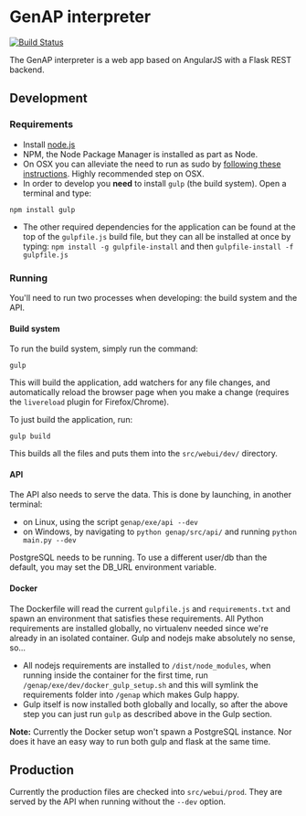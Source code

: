 
# GenAP interpreter

[![Build Status](http://188.166.24.68:4567/buildStatus/icon?job=genap)](http://188.166.24.68:4567/job/genap/)

The GenAP interpreter is a web app based on AngularJS with a Flask REST backend.

## Development

### Requirements

 - Install [node.js](https://nodejs.org/download/)
 - NPM, the Node Package Manager is installed as part as Node.
 - On OSX you can alleviate the need to run as sudo by [following these instructions](https://github.com/sindresorhus/guides/blob/master/npm-global-without-sudo.md). Highly recommended step on OSX.
 - In order to develop you __need__ to install `gulp` (the build system).  Open a terminal and type:
 ```
 npm install gulp
 ```
 - The other required dependencies for the application can be found at the top of the `gulpfile.js` build file, but they can all be installed at once by typing:
 `npm install -g gulpfile-install` and then `gulpfile-install -f gulpfile.js`

### Running

You'll need to run two processes when developing: the build system and the API.

#### Build system

To run the build system, simply run the command:
```
gulp
```

This will build the application, add watchers for any file changes, and automatically reload the browser page when you make a change (requires the `livereload` plugin for Firefox/Chrome).

To just build the application, run:
```
gulp build
```

This builds all the files and puts them into the `src/webui/dev/` directory.

#### API

The API also needs to serve the data.
This is done by launching, in another terminal:
 - on Linux, using the script `genap/exe/api --dev`
 - on Windows, by navigating to `python genap/src/api/` and running `python main.py --dev`

PostgreSQL needs to be running. To use a different user/db than the default, you may set the DB_URL environment variable.

#### Docker

The Dockerfile will read the current `gulpfile.js` and `requirements.txt` and spawn an environment that satisfies these requirements. All Python requirements are installed globally, no virtualenv needed since we're already in an isolated container. Gulp and nodejs make absolutely no sense, so...
- All nodejs requirements are installed to `/dist/node_modules`, when running inside the container for the first time, run `/genap/exe/dev/docker_gulp_setup.sh` and this will symlink the requirements folder into `/genap` which makes Gulp happy.
- Gulp itself is now installed both globally and locally, so after the above step you can just run `gulp` as described above in the Gulp section.

**Note:** Currently the Docker setup won't spawn a PostgreSQL instance. Nor does it have an easy way to run both gulp and flask at the same time.

## Production

Currently the production files are checked into `src/webui/prod`. They are served by the API when running without the `--dev` option.
